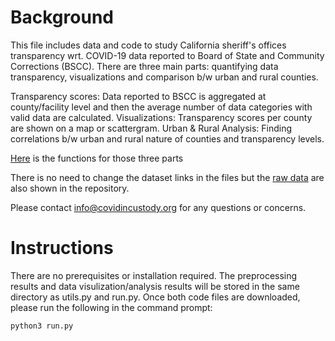 # Background
This file includes data and code to study California sheriff's offices transparency wrt. COVID-19 data reported to Board of State and Community Corrections (BSCC). There are three main parts: quantifying data transparency, visualizations and comparison b/w urban and rural counties.

Transparency scores: Data reported to BSCC is aggregated at county/facility level and then the average number of data categories with valid data are calculated.
Visualizations: Transparency scores per county are shown on a map or scattergram.
Urban & Rural Analysis: Finding correlations b/w urban and rural nature of counties and transparency levels.

[Here](https://github.com/covidincustody/data-transparency/blob/main/Code/utils.py) is the functions for those three parts

There is no need to change the dataset links in the files but the [raw data](https://github.com/covidincustody/data-transparency/tree/main/Data) are also shown in the repository.

Please contact info@covidincustody.org for any questions or concerns.

# Instructions
There are no prerequisites or installation required. The preprocessing results and data visulization/analysis results will be stored in the same directory as utils.py and run.py. Once both code files are downloaded, please run the following in the command prompt:

```python3 run.py```

